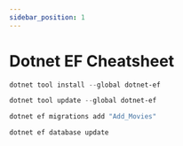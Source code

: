 ```yaml
---
sidebar_position: 1
---
```


# Dotnet EF Cheatsheet

```powershell title="Install Tool"
dotnet tool install --global dotnet-ef
```

```powershell title="Update Tool"
dotnet tool update --global dotnet-ef
```

```powershell title="Migration hinzufügen"
dotnet ef migrations add "Add_Movies"
```

```powershell title="Update Database"
dotnet ef database update
```